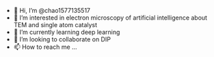 - 👋 Hi, I’m @chao1577135517
- 👀 I’m interested in electron microscopy of artificial intelligence about TEM and single atom catalyst 
- 🌱 I’m currently learning deep learning
- 💞️ I’m looking to collaborate on DIP
- 📫 How to reach me ...

<!---
chao1577135517/chao1577135517 is a ✨ special ✨ repository because its `README.md` (this file) appears on your GitHub profile.
You can click the Preview link to take a look at your changes.
--->

